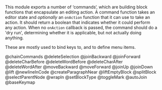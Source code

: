 This module exports a number of ‘commands‘, which are building block
functions that encapsulate an editing action. A command function takes
an editor state and _optionally_ an `onAction` function that it can
use to take an action. It should return a boolean that indicates
whether it could perform any action. When no `onAction` callback is
passed, the command should do a 'dry run', determining whether it is
applicable, but not actually doing anything.

These are mostly used to bind keys to, and to define menu items.

@chainCommands
@deleteSelection
@joinBackward
@joinForward
@deleteCharBefore
@deleteWordBefore
@deleteCharAfter
@deleteWordAfter
@moveBackward
@moveForward
@joinUp
@joinDown
@lift
@newlineInCode
@createParagraphNear
@liftEmptyBlock
@splitBlock
@selectParentNode
@wrapIn
@setBlockType
@toggleMark
@autoJoin
@baseKeymap
